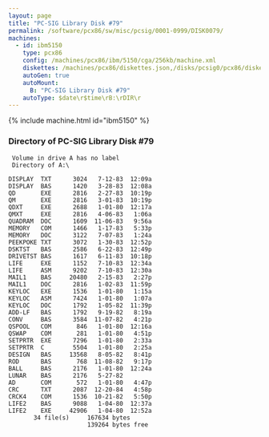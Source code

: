 ```yaml
---
layout: page
title: "PC-SIG Library Disk #79"
permalink: /software/pcx86/sw/misc/pcsig/0001-0999/DISK0079/
machines:
  - id: ibm5150
    type: pcx86
    config: /machines/pcx86/ibm/5150/cga/256kb/machine.xml
    diskettes: /machines/pcx86/diskettes.json,/disks/pcsig0/pcx86/diskettes.json
    autoGen: true
    autoMount:
      B: "PC-SIG Library Disk #79"
    autoType: $date\r$time\rB:\rDIR\r
---
```


{% include machine.html id="ibm5150" %}

### Directory of PC-SIG Library Disk #79

     Volume in drive A has no label
     Directory of A:\

    DISPLAY  TXT      3024   7-12-83  12:09a
    DISPLAY  BAS      1420   3-28-83  12:08a
    QD       EXE      2816   2-27-83  10:19p
    QM       EXE      2816   3-01-83  10:19p
    QDXT     EXE      2688   1-01-80  12:17a
    QMXT     EXE      2816   4-06-83   1:06a
    QUADRAM  DOC      1609  11-06-83   9:56a
    MEMORY   COM      1466   1-17-83   5:33p
    MEMORY   DOC      3122   7-07-83   1:24a
    PEEKPOKE TXT      3072   1-30-83  12:52p
    DSKTST   BAS      2586   6-22-83  12:49p
    DRIVETST BAS      1617   6-11-83  10:18p
    LIFE     EXE      1152   7-10-83  12:34a
    LIFE     ASM      9202   7-10-83  12:30a
    MAIL1    BAS     20480   2-15-83   2:27p
    MAIL1    DOC      2816   1-02-83  11:59p
    KEYLOC   EXE      1536   1-01-80   1:15a
    KEYLOC   ASM      7424   1-01-80   1:07a
    KEYLOC   DOC      1792   1-05-82  11:39p
    ADD-LF   BAS      1792   9-19-82   8:19a
    CONV     BAS      3584  11-07-82   4:21p
    QSPOOL   COM       846   1-01-80  12:16a
    QSWAP    COM       281   1-01-80   4:51p
    SETPRTR  EXE      7296   1-01-80   2:33a
    SETPRTR  C        5504   1-01-80   2:25a
    DESIGN   BAS     13568   8-05-82   8:41p
    ROD      BAS       768  11-08-82   9:17p
    BALL     BAS      2176   1-01-80  12:24a
    LUNAR    BAS      2176   5-27-82
    AD       COM       572   1-01-80   4:47p
    CRC      TXT      2087  12-20-84   4:58p
    CRCK4    COM      1536  10-21-82   5:50p
    LIFE2    BAS      9088   1-04-80  12:37a
    LIFE2    EXE     42906   1-04-80  12:52a
           34 file(s)     167634 bytes
                          139264 bytes free
